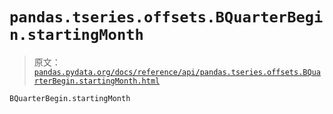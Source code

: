 # `pandas.tseries.offsets.BQuarterBegin.startingMonth`

> 原文：[`pandas.pydata.org/docs/reference/api/pandas.tseries.offsets.BQuarterBegin.startingMonth.html`](https://pandas.pydata.org/docs/reference/api/pandas.tseries.offsets.BQuarterBegin.startingMonth.html)

```py
BQuarterBegin.startingMonth
```
